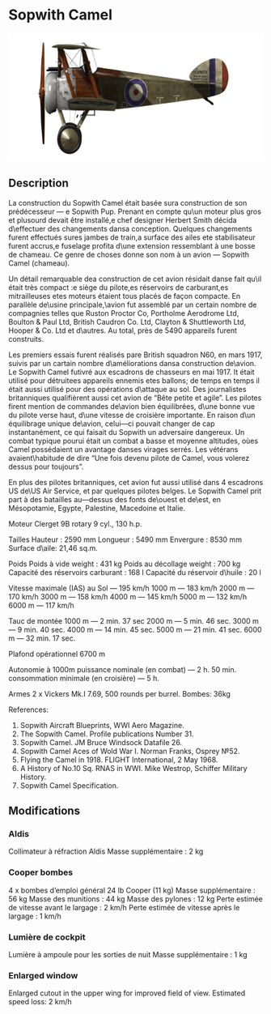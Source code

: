 # Sopwith Camel

![sopcamel](../images/sopcamel.png)

## Description

La construction du Sopwith Camel était basée sura construction de son prédécesseur — e Sopwith Pup. Prenant en compte qu\un moteur plus gros et plusourd devait être installé,e chef designer Herbert Smith décida d\effectuer des changements dansa conception. Quelques changements furent effectués sures jambes de train,a surface des ailes ete stabilisateur furent accrus,e fuselage profita d\une extension ressemblant à une bosse de chameau. Ce genre de choses donne son nom à un avion — Sopwith Camel (chameau).

Un détail remarquable dea construction de cet avion résidait danse fait qu\il était très compact :e siège du pilote,es réservoirs de carburant,es mitrailleuses etes moteurs étaient tous placés de façon compacte. En parallèle de\usine principale,\avion fut assemblé par un certain nombre de compagnies telles que Ruston Proctor Co, Portholme Aerodrome Ltd, 
Boulton & Paul Ltd, British Caudron Co. Ltd, Clayton & Shuttleworth Ltd, Hooper & Co. Ltd et d\autres. Au total, près de 5490 appareils furent construits.

Les premiers essais furent réalisés pare British squadron N60, en mars 1917, suivis par un cartain nombre d\améliorations dansa construction de\avion. Le Sopwith Camel futivré aux escadrons de chasseurs en mai 1917. It était utilisé pour détruitees appareils ennemis etes ballons; de temps en temps il était aussi utilisé pour des opérations d\attaque au sol.  Des journalistes britanniques qualifièrent aussi cet avion de “Bête petite et agile”. Les pilotes firent mention de commandes de\avion bien équilibrées, d\une bonne vue du pilote verse haut, d\une vitesse de croisière importante. En raison d\un équilibrage unique de\avion, celui—ci pouvait changer de cap instantanément, ce qui faisait du Sopwith un adversaire dangereux. Un combat typique pourui était un combat a basse et moyenne altitudes, oùes Camel possédaient un avantage danses virages serrés. Les vétérans avaient\habitude de dire “Une fois devenu pilote de Camel, vous volerez dessus pour toujours”.

En plus des pilotes britanniques, cet avion fut aussi utilisé dans 4 escadrons US de\US Air Service, et par quelques pilotes belges. Le Sopwith Camel prit part à des batailles au—dessus des fonts de\ouest et de\est, en Mésopotamie, Egypte, Palestine, Macedoine et Italie. 


Moteur
Clerget 9B rotary 9 cyl., 130 h.p.

Tailles
Hauteur : 2590 mm
Longueur : 5490 mm
Envergure : 8530 mm
Surface d\aile: 21,46 sq.m.

Poids
Poids à vide weight : 431 kg
Poids au décollage weight : 700 kg 
Capacité des réservoirs carburant : 168 l
Capacité du réservoir d\huile : 20 l

Vitesse maximale (IAS)
au Sol — 195 km/h
1000 m — 183 km/h
2000 m — 170 km/h
3000 m — 158 km/h
4000 m — 145 km/h
5000 m — 132 km/h
6000 m — 117 km/h

Tauc de montée
1000 m — 2 min. 37 sec
2000 m — 5 min. 46 sec.
3000 m — 9 min. 40 sec.
4000 m — 14 min. 45 sec.
5000 m — 21 min. 41 sec.
6000 m — 32 min. 17 sec.

Plafond opérationnel 6700 m

Autonomie à 1000m
puissance nominale (en combat) — 2 h. 50 min.
consommation minimale (en croisière) — 5 h.

Armes
2 х Vickers Mk.I 7.69, 500 rounds per burrel.
Bombes: 36kg 

References:
1) Sopwith Aircraft Blueprints, WWI Aero Magazine.
2) The Sopwith Camel. Profile publications Number 31.
3) Sopwith Camel.  JM Bruce Windsock Datafile 26.
4) Sopwith Camel Aces of Wold War I.  Norman Franks,  Osprey №52.
5) Flying the Camel in 1918. FLIGHT International, 2 May 1968.
6) A History of No.10 Sq. RNAS in WWI. Mike Westrop, Schiffer Military History.
7) Sopwith Camel Specification.

## Modifications


### Aldis

Collimateur à réfraction Aldis
Masse supplémentaire : 2 kg


### Cooper bombes

4 x bombes d’emploi général 24 lb Cooper (11 kg)
Masse supplémentaire : 56 kg
Masse des munitions : 44 kg
Masse des pylones : 12 kg
Perte estimée de vitesse avant le largage : 2 km/h
Perte estimée de vitesse après le largage : 1 km/h


### Lumière de cockpit

Lumière à ampoule pour les sorties de nuit
Masse supplémentaire : 1 kg


### Enlarged window

Enlarged cutout in the upper wing for improved field of view.
Estimated speed loss: 2 km/h
